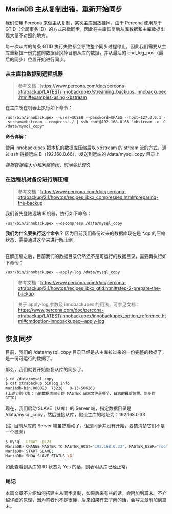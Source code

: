 ## MariaDB 主从复制出错，重新开始同步

我们使用 Percona 来做主从复制，某次主库因故挂掉，由于 Percona 使用基于 GTID（全局事务 ID）的方式来做同步，因此在主库恢复后从库数据和主库数据出现大量不对照的地方。

每一次从库的每条 GTID 执行失败都会导致整个同步过程停止，因此我们需要从主库重新拉一份完整的数据替换掉目前从库的数据，并从最后的 end_log_pos（最后的同步）位置开始进行同步。

### 从主库拉数据到远程机器

> 参考文档：https://www.percona.com/doc/percona-xtrabackup/LATEST/innobackupex/streaming_backups_innobackupex.html#examples-using-xbstream

在主库所在机器上执行如下命令：

```
/usr/bin/innobackupex --user=$USER --password=$PASS --host=127.0.0.1 --stream=xbstream --compress ./ | ssh root@192.168.0.66 "xbstream -x -C /data/mysql_copy"
```

**命令详解：**

使用 innobackupex 把本机的数据库压缩后以 xbstream 的 stream 流的方式，通过 ssh 链接远端 B（192.168.0.66），发送到远端的 /data/mysql_copy 目录上

_根据数据库大小和网络原因，时间会比较久_

### 在远程机对备份进行解压缩

> 参考文档：https://www.percona.com/doc/percona-xtrabackup/2.1/howtos/recipes_ibkx_compressed.html#preparing-the-backup

我们首先登陆远端 B 机器，执行如下命令：

```
/usr/bin/innobackupex --decompress /data/mysql_copy 
```

**我们为什么要执行这个命令？** 因为目前我们备份过来的数据库现在是 *.qp 的压缩状态，需要通过这个来进行解压缩。
<br><br>

在解压缩之后，目前我们的数据目录仍然还不是可运行的数据目录，需要再执行如下命令：

```
/usr/bin/innobackupex --apply-log /data/mysql_copy
```

> 参考文档：https://www.percona.com/doc/percona-xtrabackup/2.1/howtos/recipes_ibkx_gtid.html#step-2-prepare-the-backup

> 关于 apply-log 参数及 innobackupex 的用法，可参见文档：
> https://www.percona.com/doc/percona-xtrabackup/LATEST/innobackupex/innobackupex_option_reference.html#cmdoption-innobackupex--apply-log

## 恢复同步

目前，我们的 /data/mysql_copy 目录已经是从主库拉过来的一份完整的数据了，是一份可运行的数据了。

那么，我们就要开始恢复从库的同步了。

```shell
$ cd /data/mysql_copy
$ cat xtrabackup_binlog_info
mariadb-bin.000023	73228	0-13-506268
(上述分别代表：当前数据库同步的 MASTER 日志文件是哪个、日志的最后位置、同步的 GTID)
```



现在，我们启动 SLAVE（从库）的 Server 端，指定数据目录是 /data/mysql_copy，然后链接从库，假设主库的地址为：192.168.0.33

(注: 目前从库的 Server 端虽然启动了，但是同步并没有开始，要搞清楚它们不是一个概念)

```bash
$ mysql -uroot -p123
MariaDB> CHANGE MASTER TO MASTER_HOST="192.168.0.33", MASTER_USER="root", MASTER_PASSWORD="123456", MASTER_LOG_FILE='mariadb-bin.000023', MASTER_LOG_POS=73228;
MariaDB> START SLAVE;
MariaDB> SHOW SLAVE STATUS \G
```

如此查看到从库的 IO 状态为 Yes 的话，则表明从库已经正常。


### 尾记
本篇文章不介绍如何搭建主从同步复制，如果后来有些的话，会附加到篇末。不介绍详细的原理，因为笔者也不是很懂，后来如果有去了解的话，会写文章附加到篇末。
